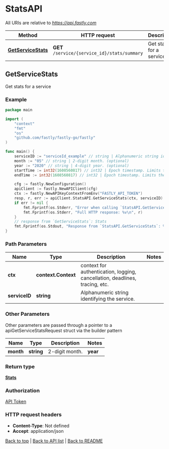 # StatsAPI

All URIs are relative to *https://api.fastly.com*

Method | HTTP request | Description
------------- | ------------- | -------------
[**GetServiceStats**](StatsAPI.md#GetServiceStats) | **GET** `/service/{service_id}/stats/summary` | Get stats for a service



## GetServiceStats

Get stats for a service



### Example

```go
package main

import (
    "context"
    "fmt"
    "os"
    "github.com/fastly/fastly-go/fastly"
)

func main() {
    serviceID := "serviceId_example" // string | Alphanumeric string identifying the service.
    month := "05" // string | 2-digit month. (optional)
    year := "2020" // string | 4-digit year. (optional)
    startTime := int32(1608560817) // int32 | Epoch timestamp. Limits the results returned. (optional)
    endTime := int32(1608560817) // int32 | Epoch timestamp. Limits the results returned. (optional)

    cfg := fastly.NewConfiguration()
    apiClient := fastly.NewAPIClient(cfg)
    ctx := fastly.NewAPIKeyContextFromEnv("FASTLY_API_TOKEN")
    resp, r, err := apiClient.StatsAPI.GetServiceStats(ctx, serviceID).Month(month).Year(year).StartTime(startTime).EndTime(endTime).Execute()
    if err != nil {
        fmt.Fprintf(os.Stderr, "Error when calling `StatsAPI.GetServiceStats`: %v\n", err)
        fmt.Fprintf(os.Stderr, "Full HTTP response: %v\n", r)
    }
    // response from `GetServiceStats`: Stats
    fmt.Fprintf(os.Stdout, "Response from `StatsAPI.GetServiceStats`: %v\n", resp)
}
```

### Path Parameters


Name | Type | Description  | Notes
------------- | ------------- | ------------- | -------------
**ctx** | **context.Context** | context for authentication, logging, cancellation, deadlines, tracing, etc.
**serviceID** | **string** | Alphanumeric string identifying the service. | 

### Other Parameters

Other parameters are passed through a pointer to a apiGetServiceStatsRequest struct via the builder pattern


Name | Type | Description  | Notes
------------- | ------------- | ------------- | -------------
 **month** | **string** | 2-digit month. |  **year** | **string** | 4-digit year. |  **startTime** | **int32** | Epoch timestamp. Limits the results returned. |  **endTime** | **int32** | Epoch timestamp. Limits the results returned. | 

### Return type

[**Stats**](Stats.md)

### Authorization

[API Token](https://developer.fastly.com/reference/api/#authentication)

### HTTP request headers

- **Content-Type**: Not defined
- **Accept**: application/json

[Back to top](#) | [Back to API list](../README.md#documentation-for-api-endpoints) | [Back to README](../README.md)

